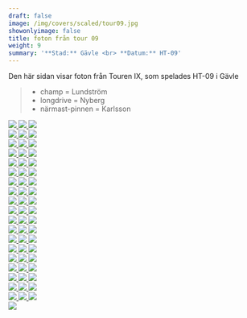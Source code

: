 ```yaml
---  
draft: false  
image: /img/covers/scaled/tour09.jpg  
showonlyimage: false  
title: foton från tour 09  
weight: 9  
summary: '**Stad:** Gävle <br> **Datum:** HT-09'  
---
```


Den här sidan visar foton från Touren IX, som spelades HT-09 i Gävle

> -   champ = Lundström  
> -   longdrive = Nyberg  
> -   närmast-pinnen = Karlsson

<div class="col-md-8"> <div class="row">  
<a href="/img/tour09/scaled/001.JPG" data-toggle="lightbox"         data-gallery="example-gallery" class="col-sm-4">
<img src="/img/tour09/thumbs/001.JPG" class="img-fluid"> </a>  
<a href="/img/tour09/scaled/002.JPG" data-toggle="lightbox"         data-gallery="example-gallery" class="col-sm-4">
<img src="/img/tour09/thumbs/002.JPG" class="img-fluid"> </a>  
<a href="/img/tour09/scaled/003.JPG" data-toggle="lightbox"         data-gallery="example-gallery" class="col-sm-4">
<img src="/img/tour09/thumbs/003.JPG" class="img-fluid"> </a> </div>
<div class="row">  
<a href="/img/tour09/scaled/004.JPG" data-toggle="lightbox"         data-gallery="example-gallery" class="col-sm-4">
<img src="/img/tour09/thumbs/004.JPG" class="img-fluid"> </a>  
<a href="/img/tour09/scaled/005.JPG" data-toggle="lightbox"         data-gallery="example-gallery" class="col-sm-4">
<img src="/img/tour09/thumbs/005.JPG" class="img-fluid"> </a>  
<a href="/img/tour09/scaled/006.JPG" data-toggle="lightbox"         data-gallery="example-gallery" class="col-sm-4">
<img src="/img/tour09/thumbs/006.JPG" class="img-fluid"> </a> </div>
<div class="row">  
<a href="/img/tour09/scaled/007.JPG" data-toggle="lightbox"         data-gallery="example-gallery" class="col-sm-4">
<img src="/img/tour09/thumbs/007.JPG" class="img-fluid"> </a>  
<a href="/img/tour09/scaled/008.JPG" data-toggle="lightbox"         data-gallery="example-gallery" class="col-sm-4">
<img src="/img/tour09/thumbs/008.JPG" class="img-fluid"> </a>  
<a href="/img/tour09/scaled/009.JPG" data-toggle="lightbox"         data-gallery="example-gallery" class="col-sm-4">
<img src="/img/tour09/thumbs/009.JPG" class="img-fluid"> </a> </div>
<div class="row">  
<a href="/img/tour09/scaled/010.JPG" data-toggle="lightbox"         data-gallery="example-gallery" class="col-sm-4">
<img src="/img/tour09/thumbs/010.JPG" class="img-fluid"> </a>  
<a href="/img/tour09/scaled/011.JPG" data-toggle="lightbox"         data-gallery="example-gallery" class="col-sm-4">
<img src="/img/tour09/thumbs/011.JPG" class="img-fluid"> </a>  
<a href="/img/tour09/scaled/012.JPG" data-toggle="lightbox"         data-gallery="example-gallery" class="col-sm-4">
<img src="/img/tour09/thumbs/012.JPG" class="img-fluid"> </a> </div>
<div class="row">  
<a href="/img/tour09/scaled/013.JPG" data-toggle="lightbox"         data-gallery="example-gallery" class="col-sm-4">
<img src="/img/tour09/thumbs/013.JPG" class="img-fluid"> </a>  
<a href="/img/tour09/scaled/014.JPG" data-toggle="lightbox"         data-gallery="example-gallery" class="col-sm-4">
<img src="/img/tour09/thumbs/014.JPG" class="img-fluid"> </a>  
<a href="/img/tour09/scaled/015.JPG" data-toggle="lightbox"         data-gallery="example-gallery" class="col-sm-4">
<img src="/img/tour09/thumbs/015.JPG" class="img-fluid"> </a> </div>
<div class="row">  
<a href="/img/tour09/scaled/016.JPG" data-toggle="lightbox"         data-gallery="example-gallery" class="col-sm-4">
<img src="/img/tour09/thumbs/016.JPG" class="img-fluid"> </a>  
<a href="/img/tour09/scaled/017.JPG" data-toggle="lightbox"         data-gallery="example-gallery" class="col-sm-4">
<img src="/img/tour09/thumbs/017.JPG" class="img-fluid"> </a>  
<a href="/img/tour09/scaled/018.JPG" data-toggle="lightbox"         data-gallery="example-gallery" class="col-sm-4">
<img src="/img/tour09/thumbs/018.JPG" class="img-fluid"> </a> </div>
<div class="row">  
<a href="/img/tour09/scaled/019.JPG" data-toggle="lightbox"         data-gallery="example-gallery" class="col-sm-4">
<img src="/img/tour09/thumbs/019.JPG" class="img-fluid"> </a>  
<a href="/img/tour09/scaled/020.JPG" data-toggle="lightbox"         data-gallery="example-gallery" class="col-sm-4">
<img src="/img/tour09/thumbs/020.JPG" class="img-fluid"> </a>  
<a href="/img/tour09/scaled/021.JPG" data-toggle="lightbox"         data-gallery="example-gallery" class="col-sm-4">
<img src="/img/tour09/thumbs/021.JPG" class="img-fluid"> </a> </div>
<div class="row">  
<a href="/img/tour09/scaled/022.JPG" data-toggle="lightbox"         data-gallery="example-gallery" class="col-sm-4">
<img src="/img/tour09/thumbs/022.JPG" class="img-fluid"> </a>  
<a href="/img/tour09/scaled/023.JPG" data-toggle="lightbox"         data-gallery="example-gallery" class="col-sm-4">
<img src="/img/tour09/thumbs/023.JPG" class="img-fluid"> </a>  
<a href="/img/tour09/scaled/024.JPG" data-toggle="lightbox"         data-gallery="example-gallery" class="col-sm-4">
<img src="/img/tour09/thumbs/024.JPG" class="img-fluid"> </a> </div>
<div class="row">  
<a href="/img/tour09/scaled/025.JPG" data-toggle="lightbox"         data-gallery="example-gallery" class="col-sm-4">
<img src="/img/tour09/thumbs/025.JPG" class="img-fluid"> </a>  
<a href="/img/tour09/scaled/026.JPG" data-toggle="lightbox"         data-gallery="example-gallery" class="col-sm-4">
<img src="/img/tour09/thumbs/026.JPG" class="img-fluid"> </a>  
<a href="/img/tour09/scaled/027.JPG" data-toggle="lightbox"         data-gallery="example-gallery" class="col-sm-4">
<img src="/img/tour09/thumbs/027.JPG" class="img-fluid"> </a> </div>
<div class="row">  
<a href="/img/tour09/scaled/028.JPG" data-toggle="lightbox"         data-gallery="example-gallery" class="col-sm-4">
<img src="/img/tour09/thumbs/028.JPG" class="img-fluid"> </a>  
<a href="/img/tour09/scaled/029.JPG" data-toggle="lightbox"         data-gallery="example-gallery" class="col-sm-4">
<img src="/img/tour09/thumbs/029.JPG" class="img-fluid"> </a>  
<a href="/img/tour09/scaled/030.JPG" data-toggle="lightbox"         data-gallery="example-gallery" class="col-sm-4">
<img src="/img/tour09/thumbs/030.JPG" class="img-fluid"> </a> </div>
<div class="row">  
<a href="/img/tour09/scaled/031.JPG" data-toggle="lightbox"         data-gallery="example-gallery" class="col-sm-4">
<img src="/img/tour09/thumbs/031.JPG" class="img-fluid"> </a>  
<a href="/img/tour09/scaled/032.JPG" data-toggle="lightbox"         data-gallery="example-gallery" class="col-sm-4">
<img src="/img/tour09/thumbs/032.JPG" class="img-fluid"> </a>  
<a href="/img/tour09/scaled/033.JPG" data-toggle="lightbox"         data-gallery="example-gallery" class="col-sm-4">
<img src="/img/tour09/thumbs/033.JPG" class="img-fluid"> </a> </div>
<div class="row">  
<a href="/img/tour09/scaled/034.JPG" data-toggle="lightbox"         data-gallery="example-gallery" class="col-sm-4">
<img src="/img/tour09/thumbs/034.JPG" class="img-fluid"> </a>  
<a href="/img/tour09/scaled/035.JPG" data-toggle="lightbox"         data-gallery="example-gallery" class="col-sm-4">
<img src="/img/tour09/thumbs/035.JPG" class="img-fluid"> </a>  
<a href="/img/tour09/scaled/036.JPG" data-toggle="lightbox"         data-gallery="example-gallery" class="col-sm-4">
<img src="/img/tour09/thumbs/036.JPG" class="img-fluid"> </a> </div>
<div class="row">  
<a href="/img/tour09/scaled/037.JPG" data-toggle="lightbox"         data-gallery="example-gallery" class="col-sm-4">
<img src="/img/tour09/thumbs/037.JPG" class="img-fluid"> </a>  
<a href="/img/tour09/scaled/038.JPG" data-toggle="lightbox"         data-gallery="example-gallery" class="col-sm-4">
<img src="/img/tour09/thumbs/038.JPG" class="img-fluid"> </a>  
<a href="/img/tour09/scaled/039.JPG" data-toggle="lightbox"         data-gallery="example-gallery" class="col-sm-4">
<img src="/img/tour09/thumbs/039.JPG" class="img-fluid"> </a> </div>
<div class="row">  
<a href="/img/tour09/scaled/040.JPG" data-toggle="lightbox"         data-gallery="example-gallery" class="col-sm-4">
<img src="/img/tour09/thumbs/040.JPG" class="img-fluid"> </a>  
<a href="/img/tour09/scaled/041.JPG" data-toggle="lightbox"         data-gallery="example-gallery" class="col-sm-4">
<img src="/img/tour09/thumbs/041.JPG" class="img-fluid"> </a>  
<a href="/img/tour09/scaled/042.JPG" data-toggle="lightbox"         data-gallery="example-gallery" class="col-sm-4">
<img src="/img/tour09/thumbs/042.JPG" class="img-fluid"> </a> </div>
<div class="row">  
<a href="/img/tour09/scaled/043.JPG" data-toggle="lightbox"         data-gallery="example-gallery" class="col-sm-4">
<img src="/img/tour09/thumbs/043.JPG" class="img-fluid"> </a>  
<a href="/img/tour09/scaled/044.JPG" data-toggle="lightbox"         data-gallery="example-gallery" class="col-sm-4">
<img src="/img/tour09/thumbs/044.JPG" class="img-fluid"> </a>  
<a href="/img/tour09/scaled/045.JPG" data-toggle="lightbox"         data-gallery="example-gallery" class="col-sm-4">
<img src="/img/tour09/thumbs/045.JPG" class="img-fluid"> </a> </div>
<div class="row">  
<a href="/img/tour09/scaled/046.JPG" data-toggle="lightbox"         data-gallery="example-gallery" class="col-sm-4">
<img src="/img/tour09/thumbs/046.JPG" class="img-fluid"> </a>  
<a href="/img/tour09/scaled/047.JPG" data-toggle="lightbox"         data-gallery="example-gallery" class="col-sm-4">
<img src="/img/tour09/thumbs/047.JPG" class="img-fluid"> </a>  
<a href="/img/tour09/scaled/048.JPG" data-toggle="lightbox"         data-gallery="example-gallery" class="col-sm-4">
<img src="/img/tour09/thumbs/048.JPG" class="img-fluid"> </a> </div>
<div class="row">  
<a href="/img/tour09/scaled/049.JPG" data-toggle="lightbox"         data-gallery="example-gallery" class="col-sm-4">
<img src="/img/tour09/thumbs/049.JPG" class="img-fluid"> </a>  
<a href="/img/tour09/scaled/050.JPG" data-toggle="lightbox"         data-gallery="example-gallery" class="col-sm-4">
<img src="/img/tour09/thumbs/050.JPG" class="img-fluid"> </a>  
<a href="/img/tour09/scaled/051.JPG" data-toggle="lightbox"         data-gallery="example-gallery" class="col-sm-4">
<img src="/img/tour09/thumbs/051.JPG" class="img-fluid"> </a> </div>
<div class="row">  
<a href="/img/tour09/scaled/052.JPG" data-toggle="lightbox"         data-gallery="example-gallery" class="col-sm-4">
<img src="/img/tour09/thumbs/052.JPG" class="img-fluid"> </a>  
<a href="/img/tour09/scaled/053.JPG" data-toggle="lightbox"         data-gallery="example-gallery" class="col-sm-4">
<img src="/img/tour09/thumbs/053.JPG" class="img-fluid"> </a>  
<a href="/img/tour09/scaled/054.JPG" data-toggle="lightbox"         data-gallery="example-gallery" class="col-sm-4">
<img src="/img/tour09/thumbs/054.JPG" class="img-fluid"> </a> </div>
<div class="row">  
<a href="/img/tour09/scaled/055.JPG" data-toggle="lightbox"         data-gallery="example-gallery" class="col-sm-4">
<img src="/img/tour09/thumbs/055.JPG" class="img-fluid"> </a>  
<a href="/img/tour09/scaled/056.JPG" data-toggle="lightbox"         data-gallery="example-gallery" class="col-sm-4">
<img src="/img/tour09/thumbs/056.JPG" class="img-fluid"> </a>  
<a href="/img/tour09/scaled/057.JPG" data-toggle="lightbox"         data-gallery="example-gallery" class="col-sm-4">
<img src="/img/tour09/thumbs/057.JPG" class="img-fluid"> </a> </div>
<div class="row">  
<a href="/img/tour09/scaled/058.JPG" data-toggle="lightbox"         data-gallery="example-gallery" class="col-sm-4">
<img src="/img/tour09/thumbs/058.JPG" class="img-fluid"> </a> </div>
</div>
